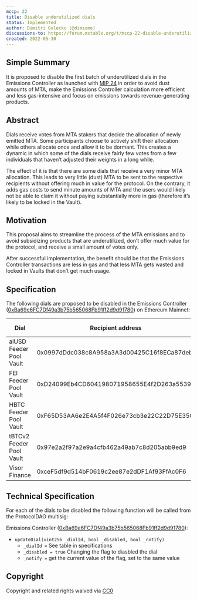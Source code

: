 ```yaml
---
mccp: 22
title: Disable underutilized dials
status: Implemented
author: Dimitri Golecko (@dimsome)
discussions-to: https://forum.mstable.org/t/mccp-22-disable-underutilized-dials/875/5
created: 2022-05-30
---
```


## Simple Summary

It is proposed to disable the first batch of underutilized dials in the Emissions Controller as launched with [MIP 24](https://mips.mstable.org/MIPS/mip-24.html) in order to avoid dust amounts of MTA, make the Emissions Controller calculation more efficient and less gas-intensive and focus on emissions towards revenue-generating products.

## Abstract

Dials receive votes from MTA stakers that decide the allocation of newly emitted MTA. Some participants choose to actively shift their allocation while others allocate once and allow it to be dormant. This creates a dynamic in which some of the dials receive fairly few votes from a few individuals that haven’t adjusted their weights in a long while.

The effect of it is that there are some dials that receive a very minor MTA allocation. This leads to very little (dust) MTA to be sent to the respective recipients without offering much in value for the protocol. On the contrary, it adds gas costs to send minute amounts of MTA and the users would likely not be able to claim it without paying substantially more in gas (therefore it’s likely to be locked in the Vault).

## Motivation

This proposal aims to streamline the process of the MTA emissions and to avoid subsidizing products that are underutilized, don’t offer much value for the protocol, and receive a small amount of votes only.

After successful implementation, the benefit should be that the Emissions Controller transactions are less in gas and that less MTA gets wasted and locked in Vaults that don’t get much usage.

## Specification

The following dials are proposed to be disabled in the Emissions Controller ([0xBa69e6FC7Df49a3b75b565068Fb91ff2d9d91780](https://etherscan.io/address/0xBa69e6FC7Df49a3b75b565068Fb91ff2d9d91780)) on Ethereum Mainnet:

| Dial                     | Recipient address                          | Dial Id |
| ------------------------ | ------------------------------------------ | ------- |
| alUSD Feeder Pool Vault  | 0x0997dDdc038c8A958a3A3d00425C16f8ECa87deb | 6       |
| FEI Feeder Pool Vault    | 0xD24099Eb4CD604198071958655E4f2D263a5539B | 8       |
| HBTC Feeder Pool Vault   | 0xF65D53AA6e2E4A5f4F026e73cb3e22C22D75E35C | 9       |
| tBTCv2 Feeder Pool Vault | 0x97e2a2f97a2e9a4cfb462a49ab7c8d205abb9ed9 | 10      |
| Visor Finance            | 0xceF5df9d514bF0619c2ee87e2dDF1Af93FfAc0F6 | 16      |

## Technical Specification

For each of the dials to be disabled the following function will be called from the ProtocolDAO multisig:

Emissions Controller ([0xBa69e6FC7Df49a3b75b565068Fb91ff2d9d91780](https://etherscan.io/address/0xBa69e6FC7Df49a3b75b565068Fb91ff2d9d91780#code)):

- `updateDial(uint256 _dialId, bool _disabled, bool _notify)`
  - `_dialId =` See table in specifications
  - `_disabled = true` Changing the flag to diasbled the dial
  - `_notify =` get the current value of the flag, set to the same value

## Copyright

Copyright and related rights waived via [CC0](https://creativecommons.org/publicdomain/zero/1.0/)
